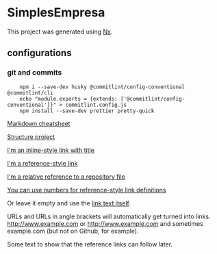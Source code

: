 # SimplesEmpresa

This project was generated using [Nx](https://nx.dev).

## configurations

### git and commits

```
    npm i --save-dev husky @commitlint/config-conventional @commitlint/cli
    echo "module.exports = {extends: ['@commitlint/config-conventional']}" > commitlint.config.js
    npm install --save-dev prettier pretty-quick
```

[Markdown cheatsheet](https://github.com/adam-p/markdown-here/wiki/Markdown-Cheatsheet)

[Structure project](https://gist.github.com/trungk18/7ef8766cafc05bc8fd87be22de6c5b12)

[I'm an inline-style link with title](https://www.google.com "Google's Homepage")

[I'm a reference-style link][arbitrary case-insensitive reference text]

[I'm a relative reference to a repository file](../blob/master/LICENSE)

[You can use numbers for reference-style link definitions][1]

Or leave it empty and use the [link text itself].

URLs and URLs in angle brackets will automatically get turned into links.
http://www.example.com or <http://www.example.com> and sometimes
example.com (but not on Github, for example).

Some text to show that the reference links can follow later.

[arbitrary case-insensitive reference text]: https://www.mozilla.org
[1]: http://slashdot.org
[link text itself]: http://www.reddit.com

